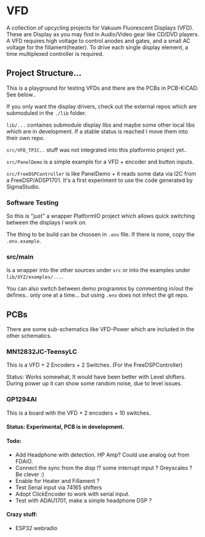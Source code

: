# VFD

A collection of upcycling projects for Vakuum Fluorescent Displays (VFD). These are Display as you may find in Audio/Video gear like CD/DVD players. A VFD requires high voltage to control anodes and gates, and a small AC voltage for the fillament(heater). To drive each single display element, a time multiplexed controller is required.

## Project Structure...

This is a playground for testing VFDs and there are the PCBs in PCB-KiCAD. See below..

If you only want the display drivers, check out the external repos which are submoduled in the ```./lib``` folder.

```lib/...``` containes submodule display libs and maybe some other local libs which are in development. If a stable status is reached I move them into their own repo.

```src/VFD_TPIC..``` stuff was not integrated into this platformio project yet..

```src/PanelDemo``` is a simple example for a VFD + encoder and button inputs.

```src/FreeDSPController``` is like PanelDemo + it reads some data via I2C from a FreeDSP/ADSP1701. It's a first experiment to use the code generated by SigmaStudio.

### Software Testing

So this is "just" a wrapper PlatformIO project which allows quick switching between the displays I work on.

The thing to be build can be choosen in ```.env``` file. If there is none, copy the ```.env.example```.

### src/main

Is a wrapper into the other sources under ```src``` or into the examples under ```lib/XYZ/examples/...```.

You can also switch between demo programms by commenting in/out the defines.. only one at a time... but using ```.env``` does not infect the git repo.

## PCBs

There are some sub-schematics like VFD-Power which are included in the other schematics.

### MN12832JC-TeensyLC

This is a VFD + 2 Encoders + 2 Switches. (For the FreeDSPController)

Status: Works somewhat, It would have been better with Level shifters. During power up it can show some random noise, due to level issues.

### GP1294AI

This is a board with the VFD + 2 encoders + 10 switches.

#### Status: Experimental, PCB is in development. 

#### Todo:

* Add Headphone with detection. HP Amp? Could use analog out from FDAiO.
* Connect the sync from the disp !? some interrupt input ? Greyscales ? Be clever :)
* Enable for Heater and Fillament ?
* Test Serial input via 74165 shifters
* Adopt ClickEncoder to work with serial input.
* Test with ADAU1701, make a simple headphone DSP ?


#### Crazy stuff:

* ESP32 webradio
